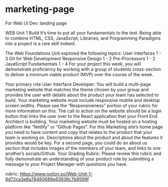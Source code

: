 # marketing-page
For Web UI Dev: landing page

WEB Unit 1 Build
It’s time to put all your fundamentals to the test. Being able to combine HTML, CSS, JavaScript, Libraries, and Programming Paradigms into a project is a rare skill indeed.

The Web Foundations Unit explored the following topics:
User Interfaces 1 - 3
Git for Web Development
Responsive Design 1 - 2
Pre-Processors 1 - 2
JavaScript Fundamentals 1 - 4
For your project this week, you will demonstrate proficiency by working with a group of students cross-section to deliver a minimum viable product (MVP) over the course of the week.

Your primary role User Interface Developer:
You will build a multi-page marketing website that matches the theme chosen by your group and provides the user with details about the product your team has selected to build.
Your marketing website must include responsive mobile and desktop screen widths. Please see the “Responsiveness” portion of your rubric for more information on this.
The call to action on the website should be a login button that links the user over to the React application that your Front End Architect is building.
Your marketing website must be hosted on a hosting platform like “Netlify” or “Github Pages”.
For this Marketing site’s home page you need to have content and copy that relates to the product that your team is working on.
Descriptions about the product and about the features it provides would be key.
For a second page, you could do an about us section that includes images of the members of your team, and links to one another’s socials/Github.
Your Grading Rubric:
Please review this rubric and fully demonstrate an understanding of your product role by submitting a message to your Project Manager with questions you have.

rubric: https://www.notion.so/Web-Unit-1-9d72ca3e8a78480689e63938c7b9599f
